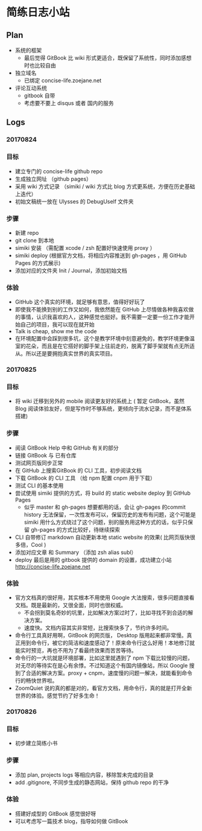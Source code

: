 # 简练日志小站

## Plan

- 系统的框架 
    - 最后觉得 GitBook 比 wiki 形式更适合，既保留了系统性，同时添加感想时也比较自由
- 独立域名 
    - 已绑定 concise-life.zoejane.net 
- 评论互动系统 
    - gitbook 自带
    - 考虑要不要上 disqus 或者 国内的服务 

## Logs

### 20170824

### 目标

- 建立专门的 concise-life github repo
- 生成独立网址 （github pages）
- 采用 wiki 方式记录 （simiki / wiki 方式比 blog 方式更系统，方便在历史基础上迭代）
- 初始文稿统一放在 Ulysses 的 DebugUself 文件夹

### 步骤

- 新建 repo
- git clone 到本地
- simiki 安装 （需配置 xcode / zsh 配置好快速使用 proxy ）
- simiki deploy (根据官方文档，将相应内容推送到 gh-pages ，用 GitHub Pages 的方式展示)
- 添加对应的文件夹 Init / Journal，添加初始文档

### 体验

- GitHub 这个真实的环境，就足够有意思，值得好好玩了
- 即使我不能换到别的工作又如何，我依然能在 GitHub 上尽情做各种我喜欢做的事情，认识我喜欢的人，这种感觉也挺好。我不需要一定要一份工作才能开始自己的项目，我可以现在就开始
- Talk is cheap, show me the code
- 在环境配置中会踩到很多坑，这个是教学环境中刻意避免的，教学环境更像温室的花朵，而且是在它搭好的脚手架上往前走的，脱离了脚手架就有点无所适从。所以还是要拥抱真实世界的真实项目。

### 20170825

### 目标

- 将 wiki 迁移到另外的 mobile 阅读更友好的系统上 ( 暂定 GitBook，虽然 Blog 阅读体验友好，但是写作时不够系统，更倾向于流水记录，而不是体系搭建)

### 步骤

- 阅读 GitBook Help 中和 GitHub 有关的部分
- 链接 GitBook 与 已有仓库
- 测试网页版同步正常
- 在 GitHub 上搜索GitBook 的 CLI 工具，初步阅读文档
- 下载 GitBook 的 CLI 工具 （给 npm 配置 cnpm 用于下载）
- 测试 CLI 的基本使用
- 尝试使用 simiki 提供的方式，将 build 的 static website deploy 到 GitHub Pages 
	- 似乎 master 和 gh-pages 想要都用的话，会让 gh-pages 的commit history 无法保留，一次性发布可以，保留历史的发布有问题，这个可能是 simiki 用什么方式绕过了这个问题，别的服务用这种方式的话，似乎只保留 gh-pages 的方式比较好，待继续探索
- CLI 自带修订 markdown 自动更新本地 static website 的效果( 比网页版快很多倍，Cool )
- 添加对应文章 和 Summary （添加 zsh alias subl）
- deploy 最后是用的 gitbook 提供的 domain 的设置，成功建立小站 http://concise-life.zoejane.net

### 体验

- 官方文档真的很好用，其实根本不用使用 Google 大法搜索，很多问题直接看文档。既是最新的，又很全面，同时也很权威。
	- 不会拐到莫名奇妙的坑里，比如解决方案过时了，比如寻找不到合适的解决方案。
	- 速度快。文档内容其实非常短，比搜索快多了，节约许多时间。
- 命令行工具真好用啊，GitBook 的网页版， Desktop 版用起来都非常慢。真正用到命令行，被它的简洁和速度感动了！原来命令行这么好用！本地修订就能实时预览，再也不用为了看最终效果而苦苦等待。
- 命令行的一大坑就是环境部署，比如这里就遇到了 npm 下载比较慢的问题，对无尽的等待实在是心有余悸。不过知道这个有国内镜像站，所以 Google 搜到了合适的解决方案。proxy + cnpm，速度慢的问题一解决，就能看到命令行的畅快世界啦。
- ZoomQuiet 说的真的都是对的，看官方文档，用命令行，真的就是打开全新世界的体验。感觉节约了好多生命！

### 20170826

### 目标

- 初步建立简练小书

### 步骤

- 添加 plan, projects logs 等相应内容，移除暂未完成的目录
- add .gitignore, 不同步生成的静态网站，保持 github repo 的干净

### 体验

- 搭建好成型的 GitBook 感觉很好呀
- 可以考虑写一篇技术 blog，指导如何做 GitBook


